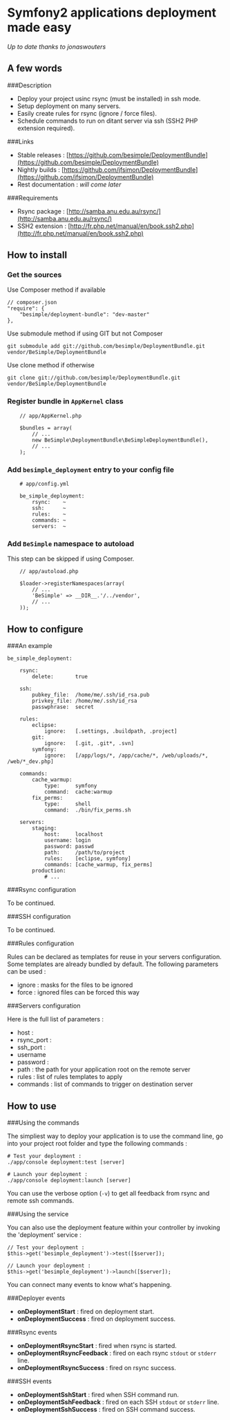 Symfony2 applications deployment made easy
==========================================


*Up to date thanks to jonaswouters*


A few words
-----------


###Description

-  Deploy your project usinc rsync (must be installed) in ssh mode.
-  Setup deployment on many servers.
-  Easily create rules for rsync (ignore / force files).
-  Schedule commands to run on ditant server via ssh (SSH2 PHP extension required).


###Links

-  Stable releases : [https://github.com/besimple/DeploymentBundle](https://github.com/besimple/DeploymentBundle)
-  Nightly builds : [https://github.com/jfsimon/DeploymentBundle](https://github.com/jfsimon/DeploymentBundle)
-  Rest documentation : *will come later*


###Requirements

-  Rsync package : [http://samba.anu.edu.au/rsync/](http://samba.anu.edu.au/rsync/)
-  SSH2 extension : [http://fr.php.net/manual/en/book.ssh2.php](http://fr.php.net/manual/en/book.ssh2.php)


How to install
--------------


### Get the sources

Use Composer method if available

    // composer.json
    "require": {
        "besimple/deployment-bundle": "dev-master"
    },

Use submodule method if using GIT but not Composer

    git submodule add git://github.com/besimple/DeploymentBundle.git vendor/BeSimple/DeploymentBundle

Use clone method if otherwise

    git clone git://github.com/besimple/DeploymentBundle.git vendor/BeSimple/DeploymentBundle


### Register bundle in `AppKernel` class

        // app/AppKernel.php

        $bundles = array(
            // ...
            new BeSimple\DeploymentBundle\BeSimpleDeploymentBundle(),
            // ...
        );


### Add `besimple_deployment` entry to your config file

        # app/config.yml

        be_simple_deployment:
            rsync:    ~
            ssh:      ~
            rules:    ~
            commands: ~
            servers:  ~


### Add `BeSimple` namespace to autoload
This step can be skipped if using Composer.

        // app/autoload.php

        $loader->registerNamespaces(array(
            // ...
            'BeSimple' => __DIR__.'/../vendor',
            // ...
        ));


How to configure
----------------


###An example

    be_simple_deployment:

        rsync:
            delete:       true

        ssh:
            pubkey_file:  /home/me/.ssh/id_rsa.pub
            privkey_file: /home/me/.ssh/id_rsa
            passwphrase:  secret

        rules:
            eclipse:
                ignore:   [.settings, .buildpath, .project]
            git:
                ignore:   [.git, .git*, .svn]
            symfony:
                ignore:   [/app/logs/*, /app/cache/*, /web/uploads/*, /web/*_dev.php]

        commands:
            cache_warmup:
                type:     symfony
                command:  cache:warmup
            fix_perms:
                type:     shell
                command:  ./bin/fix_perms.sh

        servers:
            staging:
                host:     localhost
                username: login
                password: passwd
                path:     /path/to/project
                rules:    [eclipse, symfony]
                commands: [cache_warmup, fix_perms]
            production:
                # ...


###Rsync configuration

To be continued.


###SSH configuration

To be continued.


###Rules configuration

Rules can be declared as templates for reuse in your servers configuration.
Some templates are already bundled by default. The following parameters can be used :

-  ignore : masks for the files to be ignored
-  force : ignored files can be forced this way


###Servers configuration

Here is the full list of parameters :

-  host :
-  rsync_port :
-  ssh_port :
-  username
-  password :
-  path : the path for your application root on the remote server
-  rules : list of rules templates to apply
-  commands : list of commands to trigger on destination server


How to use
----------


###Using the commands

The simpliest way to deploy your application is to use the command line,
go into your project root folder and type the following commands :

    # Test your deployment :
    ./app/console deployment:test [server]

    # Launch your deployment :
    ./app/console deployment:launch [server]

You can use the verbose option (`-v`) to get all feedback from rsync and
remote ssh commands.


###Using the service

You can also use the deployment feature within your controller
by invoking the 'deployment' service :

    // Test your deployment :
    $this->get('besimple_deployment')->test([$server]);

    // Launch your deployment :
    $this->get('besimple_deployment')->launch([$server]);

You can connect many events to know what's happening.

###Deployer events

-  **onDeploymentStart**   : fired on deployment start.
-  **onDeploymentSuccess** : fired on deployment success.


###Rsync events

-  **onDeploymentRsyncStart**    : fired when rsync is started.
-  **onDeploymentRsyncFeedback** : fired on each rsync `stdout` or `stderr` line.
-  **onDeploymentRsyncSuccess**  : fired on rsync success.


###SSH events

-  **onDeploymentSshStart**    : fired when SSH command run.
-  **onDeploymentSshFeedback** : fired on each SSH `stdout` or `stderr` line.
-  **onDeploymentSshSuccess**  : fired on SSH command success.
